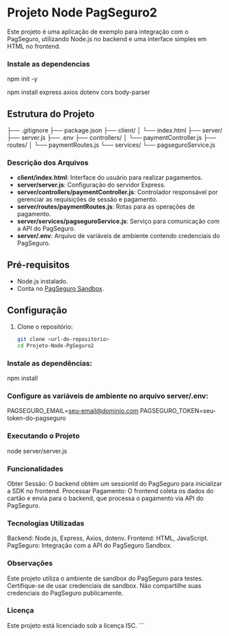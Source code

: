 # Projeto Node PagSeguro2

Este projeto é uma aplicação de exemplo para integração com o PagSeguro, utilizando Node.js no backend e uma interface simples em HTML no frontend.

### Instale as dependencias

npm init -y

npm install express axios dotenv cors body-parser

## Estrutura do Projeto
├── .gitignore
├── package.json 
├── client/ 
│ └── index.html 
├── server/ 
    ├── server.js 
    ├── .env 
    ├── controllers/ 
    │ └── paymentController.js 
    ├── routes/ 
    │ └── paymentRoutes.js 
    └── services/ 
        └── pagseguroService.js



### Descrição dos Arquivos

- **client/index.html**: Interface do usuário para realizar pagamentos.
- **server/server.js**: Configuração do servidor Express.
- **server/controllers/paymentController.js**: Controlador responsável por gerenciar as requisições de sessão e pagamento.
- **server/routes/paymentRoutes.js**: Rotas para as operações de pagamento.
- **server/services/pagseguroService.js**: Serviço para comunicação com a API do PagSeguro.
- **server/.env**: Arquivo de variáveis de ambiente contendo credenciais do PagSeguro.

## Pré-requisitos

- Node.js instalado.
- Conta no [PagSeguro Sandbox](https://sandbox.pagseguro.uol.com.br/).

## Configuração

1. Clone o repositório:
   ```bash
   git clone <url-do-repositorio>
   cd Projeto-Node-PgSeguro2


### Instale as dependências:

npm install

### Configure as variáveis de ambiente no arquivo server/.env:

PAGSEGURO_EMAIL=seu-email@dominio.com
PAGSEGURO_TOKEN=seu-token-do-pagseguro


### Executando o Projeto

node server/server.js


### Funcionalidades
Obter Sessão: O backend obtém um sessionId do PagSeguro para inicializar a SDK no frontend.
Processar Pagamento: O frontend coleta os dados do cartão e envia para o backend, que processa o pagamento via API do PagSeguro.
### Tecnologias Utilizadas
Backend: Node.js, Express, Axios, dotenv.
Frontend: HTML, JavaScript.
PagSeguro: Integração com a API do PagSeguro Sandbox.
### Observações
Este projeto utiliza o ambiente de sandbox do PagSeguro para testes. Certifique-se de usar credenciais de sandbox.
Não compartilhe suas credenciais do PagSeguro publicamente.
### Licença
Este projeto está licenciado sob a licença ISC. ```
